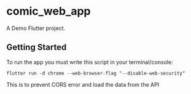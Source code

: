 # comic_web_app

A Demo Flutter project.

## Getting Started

To run the app you must write this script in your terminal/console:
```
flutter run -d chrome --web-browser-flag "--disable-web-security"
```
This is to prevent CORS error and load the data from the API